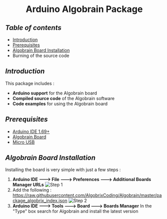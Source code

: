 <h1 align="center"> Arduino Algobrain Package</h1>

## *Table of contents*
 - [Introduction](https://github.com/AlgobrixCoding/Algobrain/blob/master/README.md#introduction)
 - [Prerequisites](https://github.com/AlgobrixCoding/Algobrain/blob/master/README.md#prerequisites)
 - [Algobrain Board Installation](https://github.com/AlgobrixCoding/Algobrain/blob/master/README.md#algobrain-board-installation)
 - Burning of the source code

## *Introduction*
This package includes :

 - **Arduino support** for the Algobrain board
 - **Compiled source code** of the Algobrain software
 - **Code examples** for using the Algobrain board
## *Prerequisites*
 - [Arduino IDE 1.69+](https://www.arduino.cc)
 - [Algobrain Board](http://www.algobrix.com/)
 - [Micro USB](https://www.amazon.com/s?k=Micro%20USB)
## *Algobrain Board Installation*
Installing the board is very simple with just a few steps :
1. **Arduino IDE ---> File ---> Preferences ---> Additional Boards Manager URLs**
![Step 1](https://i.imgur.com/gLPYp0q.png)
2. Add the following :</br>
https://raw.githubusercontent.com/AlgobrixCoding/Algobrain/master/package_algobrix_index.json
![Step 2](https://i.imgur.com/tk5hSfY.png)
3. **Arduino IDE ---> Tools ---> Board ---> Boards Manager**
In the "Type" box search for Algobrain and install the latest version
